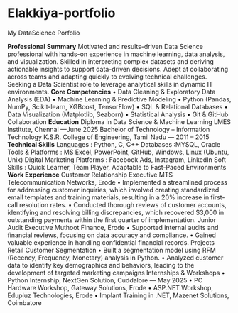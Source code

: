 # Elakkiya-portfolio
My DataScience Porfolio

**Professional Summary**
      Motivated and results-driven Data Science professional with hands-on experience in machine learning,
      data analysis, and visualization. Skilled in interpreting complex datasets
      and deriving actionable insights to support data-driven decisions. 
      Adept at collaborating across teams and adapting quickly to evolving technical challenges.
      Seeking a Data Scientist role to leverage analytical skills in dynamic IT environments.
**Core Competencies**
•	Data Cleaning & Exploratory Data Analysis (EDA)
•	Machine Learning & Predictive Modeling
•	Python (Pandas, NumPy, Scikit-learn, XGBoost, TensorFlow)
•	SQL & Relational Databases
•	Data Visualization (Matplotlib, Seaborn)
•	Statistical Analysis
•	Git & GitHub Collaboration
**Education**
Diploma in Data Science & Machine Learning
LMES Institute, Chennai —June 2025
Bachelor of Technology – Information Technology
K.S.R. College of Engineering, Tamil Nadu — 2011 – 2015
**Technical Skills**
Languages : Python, C, C++
Databases :MYSQL, Oracle     
Tools & Platforms : MS Excel, PowerPoint, GitHub, Windows, Linux (Ubuntu, Unix)
Digital Marketing Platforms :  Facebook Ads, Instagram, LinkedIn
Soft Skills : Quick Learner, Team Player, Adaptable to Fast-Paced Environments
**Work  Experience**
Customer Relationship Executive
MTS Telecommunication Networks, Erode
•	Implemented a streamlined process for addressing customer inquiries, which involved creating standardized email templates and training materials, resulting in a 20% increase in first-call resolution rates.
•	Conducted thorough reviews of customer accounts, identifying and resolving billing discrepancies, which recovered $3,000 in outstanding payments within the first quarter of implementation.
Junior Audit Executive
Muthoot Finance, Erode
•	Supported internal audits and financial reviews, focusing on data accuracy and compliance.
•	Gained valuable experience in handling confidential financial records.
Projects
Retail Customer Segmentation
•	Built a segmentation model using RFM (Recency, Frequency, Monetary) analysis in Python.
•	Analyzed customer data to identify key demographics and behaviors, leading to the development of targeted marketing campaigns
Internships & Workshops
•	Python Internship, NextGen Solution, Cuddalore — May 2025
•	PC Hardware Workshop, Gateway Solutions, Erode
•	 ASP.NET Workshop, Edupluz Technologies, Erode
•	Implant Training in .NET, Mazenet Solutions, Coimbatore
